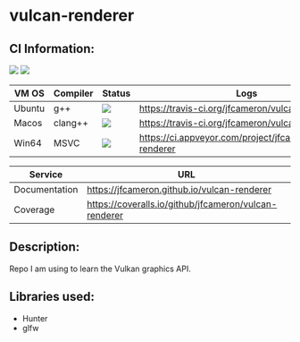 <!--- WARN --->
<!--- This file is automatically generated by vulcan-renderer/docs/generate-readme.sh. Do not edit directly! --->
<!--- WARN --->
# vulcan-renderer


## CI Information:
![](https://img.shields.io/badge/platforms-%20MacOS%20-lightgrey.svg) ![](https://coveralls.io/repos/github/jfcameron/vulcan-renderer/badge.svg?branch=master)

| VM OS | Compiler | Status | Logs | Builds |
| --- | --- | --- | --- | --- |
| Ubuntu | g++ | ![](https://travis-ci.org/jfcameron/vulcan-renderer.svg?branch=master) | https://travis-ci.org/jfcameron/vulcan-renderer | [Linux](https://jfcameron.github.io/vulcan-renderer/build/linux.zip) |
| Macos | clang++ | ![](https://travis-ci.org/jfcameron/vulcan-renderer.svg?branch=master) | https://travis-ci.org/jfcameron/vulcan-renderer | [Macos](https://jfcameron.github.io/vulcan-renderer/build/osx.zip) |
| Win64 | MSVC | ![](https://ci.appveyor.com/api/projects/status/github/jfcameron/vulcan-renderer) | https://ci.appveyor.com/project/jfcameron/vulcan-renderer | [Win64](https://jfcameron.github.io/vulcan-renderer/build/win64.zip) |

| Service | URL |
| --- | --- |
| Documentation | https://jfcameron.github.io/vulcan-renderer |
| Coverage | https://coveralls.io/github/jfcameron/vulcan-renderer |

## Description:
Repo I am using to learn the Vulkan graphics API.

## Libraries used:
* Hunter
* glfw
